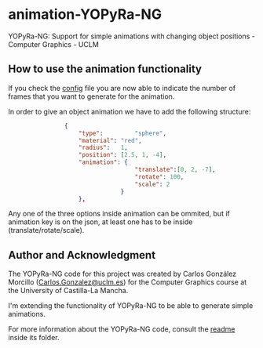 # animation-YOPyRa-NG
YOPyRa-NG: Support for simple animations with changing object positions - Computer Graphics - UCLM

## How to use the animation functionality
If you check the [config](./YOPyRaNG/config.ini) file you are now able to indicate the number of frames that you want to generate for the animation.

In order to give an object animation we have to add the following structure:
```json
                {
                    "type": 		"sphere",
                    "material":	"red",
                    "radius": 	1,
                    "position": [2.5, 1, -4],
                    "animation": {
                                    "translate":[0, 2, -7],
                                    "rotate": 100,
                                    "scale": 2
                                }
                    },
```
Any one of the three options inside animation can be ommited, but if animation key is on the json, at least one has to be inside (translate/rotate/scale).

## Author and Acknowledgment
The YOPyRa-NG code for this project was created by Carlos González Morcillo (Carlos.Gonzalez@uclm.es) for the Computer Graphics course at the University of Castilla-La Mancha.

I'm extending the functionality of YOPyRa-NG to be able to generate simple animations.

For more information about the YOPyRa-NG code, consult the [readme](./YOPyRaNG/README.md) inside its folder.